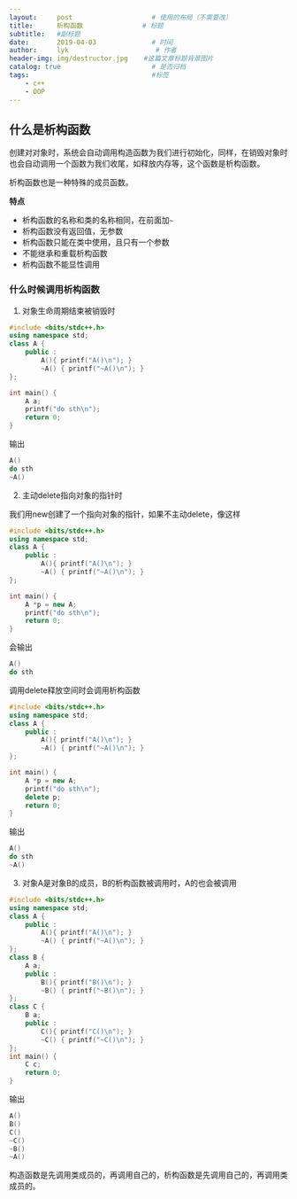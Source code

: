 ```yaml
---
layout:     post                    # 使用的布局（不需要改）
title:      析构函数               # 标题 
subtitle:   #副标题
date:       2019-04-03              # 时间
author:     lyk                      # 作者
header-img: img/destructor.jpg    #这篇文章标题背景图片
catalog: true                       # 是否归档
tags:                               #标签
    - c++
    - OOP
---
```

## 什么是析构函数
创建对对象时，系统会自动调用构造函数为我们进行初始化，同样，在销毁对象时也会自动调用一个函数为我们收尾，如释放内存等，这个函数是析构函数。

析构函数也是一种特殊的成员函数。

**特点**

- 析构函数的名称和类的名称相同，在前面加`~`
- 析构函数没有返回值，无参数
- 析构函数只能在类中使用，且只有一个参数
- 不能继承和重载析构函数
- 析构函数不能显性调用

### 什么时候调用析构函数
1. 对象生命周期结束被销毁时
```cpp
#include <bits/stdc++.h>
using namespace std;
class A {
	public :
		A(){ printf("A()\n"); }
		~A() { printf("~A()\n"); }
};

int main() {
	A a;
	printf("do sth\n");
	return 0;
}
```
输出
```cpp
A()
do sth
~A()
```
2. 主动delete指向对象的指针时

我们用new创建了一个指向对象的指针，如果不主动delete，像这样
```cpp
#include <bits/stdc++.h>
using namespace std;
class A {
	public :
		A(){ printf("A()\n"); }
		~A() { printf("~A()\n"); }
};

int main() {
	A *p = new A;
	printf("do sth\n");
	return 0;
}
```
会输出
```cpp
A()
do sth
```
调用delete释放空间时会调用析构函数
```cpp
#include <bits/stdc++.h>
using namespace std;
class A {
	public :
		A(){ printf("A()\n"); }
		~A() { printf("~A()\n"); }
};

int main() {
	A *p = new A;
	printf("do sth\n");
	delete p;
	return 0;
}
```
输出
```cpp
A()
do sth
~A()
```
3. 对象A是对象B的成员，B的析构函数被调用时，A的也会被调用
```cpp
#include <bits/stdc++.h>
using namespace std;
class A {
	public :
		A(){ printf("A()\n"); }
		~A() { printf("~A()\n"); }
};
class B {
	A a;
	public :
		B(){ printf("B()\n"); }
		~B() { printf("~B()\n"); }
};
class C {
	B a;
	public :
		C(){ printf("C()\n"); }
		~C() { printf("~C()\n"); }
};
int main() {
	C c;
	return 0;
}
```
输出
```cpp
A()
B()
C()
~C()
~B()
~A()
```

构造函数是先调用类成员的，再调用自己的，析构函数是先调用自己的，再调用类成员的。

